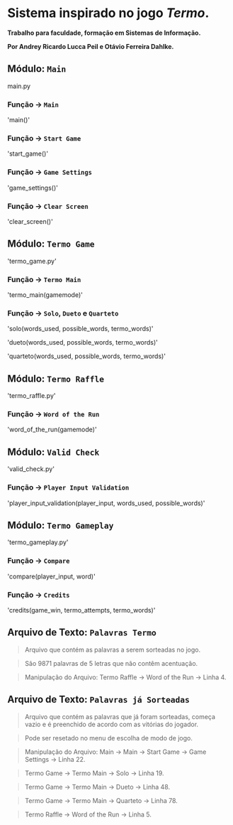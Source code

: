 # Sistema inspirado no jogo _Termo_. 

**Trabalho para faculdade, formação em Sistemas de Informação.**

**Por Andrey Ricardo Lucca Peil e Otávio Ferreira Dahlke.**

## Módulo: `Main`
main.py
### Função -> `Main`
'main()'
### Função -> `Start Game`
'start_game()'
### Função -> `Game Settings`
'game_settings()'
### Função -> `Clear Screen`
'clear_screen()'

## Módulo: `Termo Game`
'termo_game.py'
### Função -> `Termo Main`
'termo_main(gamemode)'
### Função -> `Solo`, `Dueto` e `Quarteto`
'solo(words_used, possible_words, termo_words)' 

'dueto(words_used, possible_words, termo_words)' 

'quarteto(words_used, possible_words, termo_words)'

## Módulo: `Termo Raffle`
'termo_raffle.py'
### Função -> `Word of the Run`
'word_of_the_run(gamemode)'

## Módulo: `Valid Check`
'valid_check.py'
### Função -> `Player Input Validation`
'player_input_validation(player_input, words_used, possible_words)'

## Módulo: `Termo Gameplay`
'termo_gameplay.py'
### Função -> `Compare`
'compare(player_input, word)'
### Função -> `Credits`
'credits(game_win, termo_attempts, termo_words)'

## Arquivo de Texto: `Palavras Termo`
> Arquivo que contém as palavras a serem sorteadas no jogo.

> São 9871 palavras de 5 letras que não contêm acentuação.

> Manipulação do Arquivo: Termo Raffle -> Word of the Run -> Linha 4.

## Arquivo de Texto: `Palavras já Sorteadas`
> Arquivo que contém as palavras que já foram sorteadas, começa vazio e é preenchido de acordo com as vitórias do jogador.

> Pode ser resetado no menu de escolha de modo de jogo.

> Manipulação do Arquivo: Main -> Main -> Start Game -> Game Settings -> Linha 22.

> Termo Game -> Termo Main -> Solo -> Linha 19.

> Termo Game -> Termo Main -> Dueto -> Linha 48.

> Termo Game -> Termo Main -> Quarteto -> Linha 78.

> Termo Raffle -> Word of the Run -> Linha 5.
